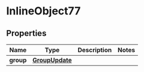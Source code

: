 

# InlineObject77

## Properties

Name | Type | Description | Notes
------------ | ------------- | ------------- | -------------
**group** | [**GroupUpdate**](GroupUpdate.md) |  | 



